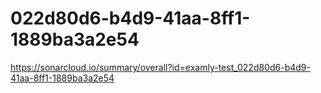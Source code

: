# 022d80d6-b4d9-41aa-8ff1-1889ba3a2e54
https://sonarcloud.io/summary/overall?id=examly-test_022d80d6-b4d9-41aa-8ff1-1889ba3a2e54
